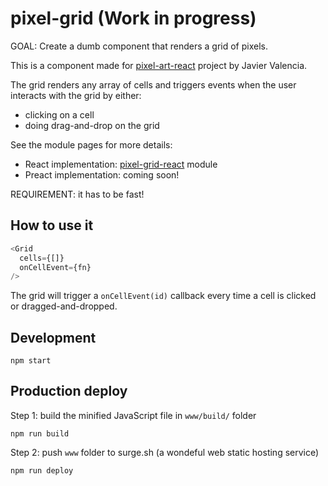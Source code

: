 # pixel-grid (Work in progress)

GOAL: Create a dumb component that renders a grid of pixels.

This is a component made for [pixel-art-react](https://github.com/jvalen/pixel-art-react) project by Javier Valencia.

The grid renders any array of cells and triggers events when the user interacts with the grid by either:
* clicking on a cell
* doing drag-and-drop on the grid

See the module pages for more details:
* React implementation: [pixel-grid-react](packages/pixel-grid-react) module
* Preact implementation: coming soon!

REQUIREMENT: it has to be fast!

## How to use it

```js
<Grid
  cells={[]}
  onCellEvent={fn}
/>
```

The grid will trigger a `onCellEvent(id)` callback every time a cell is clicked or dragged-and-dropped.

## Development

```
npm start
```

## Production deploy

Step 1: build the minified JavaScript file in `www/build/` folder

```
npm run build
```

Step 2: push `www` folder to surge.sh (a wondeful web static hosting service)

```
npm run deploy
```
